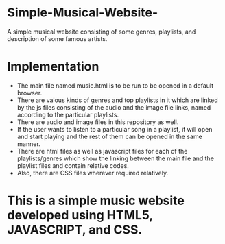 # Simple-Musical-Website-
A simple musical website consisting of some genres, playlists, and description of some famous artists.
# Implementation
* The main file named music.html is to be run to be opened in a default browser.
* There are vaious kinds of genres and top playlists in it which are linked by the js files consisting of the audio and the image file links, named according to the particular playlists.
* There are audio and image files in this repository as well.
* If the user wants to listen to a particular song in a playlist, it will open and start playing and the rest of them can be opened in the same manner.
* There are html files as well as javascript files for each of the playlists/genres which show the linking between the main file and the playlist files and contain relative codes.
* Also, there are CSS files wherever required relatively.
# This is a simple music website developed using HTML5, JAVASCRIPT, and CSS.
